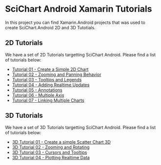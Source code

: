 # SciChart Android Xamarin Tutorials 

In this project you can find Xamarin.Android projects that was used to create SciChart.Android 2D and 3D Tutotials.

## 2D Tutorials

We have a set of 2D Tutorials targetting SciChart Android. Please find a list of tutorials below:

* [Tutorial 01 - Create a Simple 2D Chart](https://www.scichart.com/documentation/android/current/articles/quickStartGuide/tutorials2d/Tutorial%2001%20-%20Create%20a%20Simple%202D%20Chart.html)
* [Tutorial 02 - Zooming and Panning Behavior](https://www.scichart.com/documentation/android/current/articles/quickStartGuide/tutorials2d/Tutorial%2002%20-%20Zooming%20and%20Panning%20Behavior.html)
* [Tutorial 03 - Tooltips and Legends](https://www.scichart.com/documentation/android/current/articles/quickStartGuide/tutorials2d/Tutorial%2003%20-%20Tooltips%20and%20Legends.html)
* [Tutorial 04 - Adding Realtime Updates](https://www.scichart.com/documentation/android/current/articles/quickStartGuide/tutorials2d/Tutorial%2004%20-%20Adding%20Realtime%20Updates.html)
* [Tutorial 05 - Annotations](https://www.scichart.com/documentation/android/current/articles/quickStartGuide/tutorials2d/Tutorial%2005%20-%20Annotations.html)
* [Tutorial 06 - Multiple Axis](https://www.scichart.com/documentation/android/current/articles/quickStartGuide/tutorials2d/Tutorial%2006%20-%20Multiple%20Axis.html)
* [Tutorial 07 - Linking Multiple Charts](https://www.scichart.com/documentation/android/current/articles/quickStartGuide/tutorials2d/Tutorial%2007%20-%20Linking%20Multiple%20Charts.html)

## 3D Tutorials

We have a set of 3D Tutorials targetting SciChart Android. Please find a list of tutorials below:

* [3D Tutorial 01 - Create a simple Scatter Chart 3D](https://www.scichart.com/documentation/android/current/articles/quickStartGuide/tutorials3d/3D%20Tutorial%2001%20-%20Create%20a%20simple%20Scatter%20Chart%203D.html)
* [3D Tutorial 02 - Zooming and Rotating](https://www.scichart.com/documentation/android/current/articles/quickStartGuide/tutorials3d/3D%20Tutorial%2002%20-%20Zooming%20and%20Rotating.html)
* [3D Tutorial 03 - Cursors and Tooltips](https://www.scichart.com/documentation/android/current/articles/quickStartGuide/tutorials3d/3D%20Tutorial%2003%20-%20Cursors%20and%20Tooltips.html)
* [3D Tutorial 04 - Plotting Realtime Data](https://www.scichart.com/documentation/android/current/articles/quickStartGuide/tutorials3d/3D%20Tutorial%2004%20-%20Plotting%20Realtime%20Data.html)
